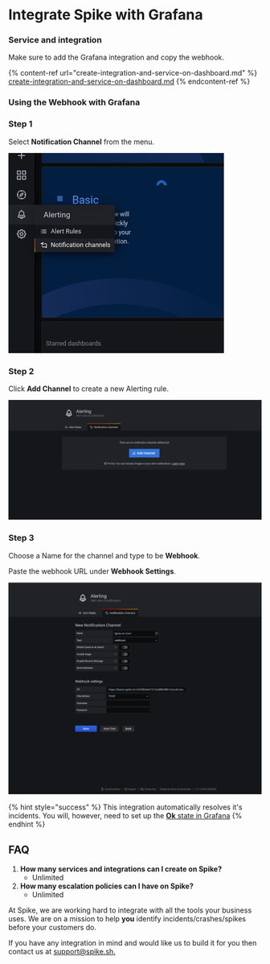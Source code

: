 # Integrate Spike with Grafana

### Service and integration

Make sure to add the Grafana integration and copy the webhook.&#x20;

{% content-ref url="create-integration-and-service-on-dashboard.md" %}
[create-integration-and-service-on-dashboard.md](create-integration-and-service-on-dashboard.md)
{% endcontent-ref %}

### Using the Webhook with Grafana

### Step 1

Select **Notification Channel** from the menu.

![Select Notification channels](../.gitbook/assets/grafana-1.png)

### Step 2

Click **Add Channel** to create a new Alerting rule.

![Add Channel](../.gitbook/assets/grafana-2.png)



### Step 3

Choose a Name for the channel and type to be **Webhook**.&#x20;

Paste the webhook URL under **Webhook Settings**.

![Configure the channel](../.gitbook/assets/grafana-3.png)

{% hint style="success" %}
This integration automatically resolves it's incidents. You will, however, need to set up the [**Ok** state in Grafana](https://grafana.com/docs/grafana/latest/alerting/create-alerts/#no-data--error-handling)
{% endhint %}

## FAQ

1. **How many services and integrations can I create on Spike?**
   * Unlimited
2. **How many escalation policies can I have on Spike?**
   * Unlimited

At Spike, we are working hard to integrate with all the tools your business uses. We are on a mission to help **you** identify incidents/crashes/spikes before your customers do.

If you have any integration in mind and would like us to build it for you then contact us at [support@spike.sh.](mailto:support@spike.sh)
